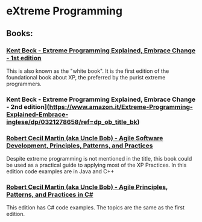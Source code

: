 # eXtreme Programming

## Books:

### [Kent Beck - Extreme Programming Explained, Embrace Change - 1st edition](https://www.amazon.it/Extreme-Programming-Explained-Embrace-Change/dp/0201616416/ref=pd_lpo_14_t_0/261-4517964-5372743?_encoding=UTF8&pd_rd_i=0201616416&pd_rd_r=626113a3-d7e9-45aa-97ff-11493e521a7f&pd_rd_w=klcMT&pd_rd_wg=rAv0Z&pf_rd_p=3445fbfe-ec7c-415a-923d-008a660451c3&pf_rd_r=4Q91SBQQKNQMRSHY6HF3&psc=1&refRID=4Q91SBQQKNQMRSHY6HF3)
This is also known as the "white book". It is the first edition of the foundational book about XP, the preferred by the purist extreme programmers.

### Kent Beck - Extreme Programming Explained, Embrace Change - 2nd edition](https://www.amazon.it/Extreme-Programming-Explained-Embrace-inglese/dp/0321278658/ref=dp_ob_title_bk)

### [Robert Cecil Martin (aka Uncle Bob) - Agile Software Development, Principles, Patterns, and Practices](https://www.amazon.com/Software-Development-Principles-Patterns-Practices/dp/0135974445)

Despite extreme programming is not mentioned in the title, this book could be used as a practical guide to applying most of the XP Practices. In this edition code examples are in Java and C++

### [Robert Cecil Martin (aka Uncle Bob) - Agile Principles, Patterns, and Practices in C#](https://www.amazon.com/Agile-Principles-Patterns-Practices-C/dp/0131857258/ref=pd_sbs_14_8?_encoding=UTF8&pd_rd_i=0131857258&pd_rd_r=d21c5200-d1f1-48a1-8b16-5344f72e45b0&pd_rd_w=FiTza&pd_rd_wg=k2ISG&pf_rd_p=e20a7044-dca9-4b2c-8da8-05b176efe6fb&pf_rd_r=017ASQF26DRCQ1QNGBH8&psc=1&refRID=017ASQF26DRCQ1QNGBH8)

This edition has C# code examples. The topics are the same as the first edition.